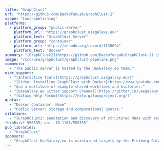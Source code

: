 ```yaml
---
title: "GraphClust"
url: "https://github.com/BackofenLab/GraphClust-2"
scope: "tool-publishing"
platforms:
  - platform_group: "public-server"
    platform_url: "https://graphclust.usegalaxy.eu/"
    platform_text: "GraphClust Server"
  - platform_group: "container"
    platform_url: "https://zenodo.org/record/1135094"
    platform_text: "Docker"
summary: "[GraphClust2](https://github.com/BackofenLab/GraphClust-2) is a workflow for scalable clustering of RNAs based on sequence and secondary structures feature. GraphClust2 is implemented within the Galaxy framework and consists a set of integrated Galaxy tools and flavors of the linear-time clustering workflow."
image: "/src/use/graphclust/graphclust-pipeline.png"
comments:
  - "The public server is hosted by the UesGalaxy.eu team."
user_support:
  - "[Interactive Tours](https://graphclust.usegalaxy.eu/)"
  - "[Video: Installing GraphClust with Docker](https://www.youtube.com/watch?v=fJ6tUt_6uas)"
  - "And a multitude of example shared workflows and histories."
  - "[UseGalaxy.eu Gitter Support Channel](https://gitter.im/usegalaxy-eu/Lobby)"
  - "[Galaxy Help Forum](https://help.galaxyproject.org/)"
quotas:
  - "Docker Container: None"
  - "Public Server: Storage and computational quotas."
citations:
  - "[GraphClust2: annotation and discovery of structured RNAs with scalable and accessible integrative clustering](https://doi.org/10.1101/550335), Milad Miladi, Eteri Sokhoyan, Torsten Houwaart, Steffen Heyne, Fabrizio Costa, [Björn Grüning](/src/people/bjoern-gruening/index.md), Rolf Backofen
*bioRxiv* 550335; doi: 10.1101/550335"
pub_libraries:
  - "GraphClust"
sponsors:
  - "GraphClust.UseGalaxy.eu is maintained largely by the Freiburg Galaxy Team but also collectively by groups and individuals from across Europe. All of the members sites in this repository contribute to the European Galaxy Project."
---
```

